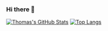 ### Hi there 👋

<!--[![Thomas's github stats](https://github-profile-trophy.vercel.app/?username=thliang01&margin-w=25&include_all_commits=true&count_private=true)](https://github.com/thliang01)
-->
[![Thomas's GitHub Stats](https://github-readme-stats.vercel.app/api?username=thliang01&theme=material-palenight&count_private=true&hide=contribs)](https://github.com/thliang01/github-readme-stats)
[![Top Langs](https://github-readme-stats.vercel.app/api/top-langs/?username=thliang01&theme=material-palenight&hide=Jupyter&layout=compact)](https://github.com/thliang01/github-readme-stats)
